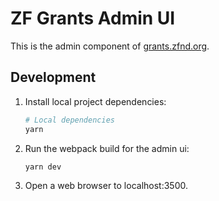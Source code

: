 # ZF Grants Admin UI

This is the admin component of [grants.zfnd.org](http://grants.zfnd.org).

## Development

1. Install local project dependencies:

   ```bash
   # Local dependencies
   yarn
   ```

1. Run the webpack build for the admin ui:

   ```bash
   yarn dev
   ```

1. Open a web browser to localhost:3500.
